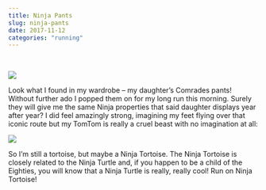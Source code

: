 ```yaml
---
title: Ninja Pants
slug: ninja-pants
date: 2017-11-12
categories: "running"
---
```


<p> </p>
<p><img src="http://res.cloudinary.com/dy6grlu8z/image/upload/v1558841610/ei1f3r2eouw74sm7h5iw.jpg"/></p>
<p>Look what I found in my wardrobe – my daughter’s Comrades pants! Without further ado I popped them on for my long run this morning. Surely they will give me the same Ninja properties that said daughter displays year after year? I did feel amazingly strong, imagining my feet flying over that iconic route but my TomTom is really a cruel beast with no imagination at all:</p>
<p><img src="http://res.cloudinary.com/dy6grlu8z/image/upload/v1558841611/u8gugdukzgj68aa0kjma.png"/></p>
<p>So I’m still a tortoise, but maybe a Ninja Tortoise. The Ninja Tortoise is closely related to the Ninja Turtle and, if you happen to be a child of the Eighties, you will know that a Ninja Turtle is really, really cool! Run on Ninja Tortoise!</p>
<p> </p>
<p> </p>







